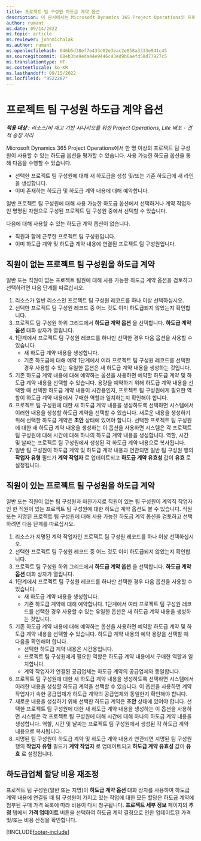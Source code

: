 ```yaml
---
title: 프로젝트 팀 구성원 하도급 계약 옵션
description: 이 문서에서는 Microsoft Dynamics 365 Project Operations의 프로젝트 팀 구성원을 위한 하도급 옵션에 대해 설명합니다.
author: rumant
ms.date: 09/14/2022
ms.topic: article
ms.reviewer: johnmichalak
ms.author: rumant
ms.openlocfilehash: 046b5d38ef7e433d02e3eac2e858a3333e941c45
ms.sourcegitcommit: 08eb3be9eda44e9446c43ed9b6aefd58d77927c5
ms.translationtype: HT
ms.contentlocale: ko-KR
ms.lasthandoff: 09/15/2022
ms.locfileid: "9522287"
---
```

# <a name="subcontracting-options-for-project-team-members"></a>프로젝트 팀 구성원 하도급 계약 옵션

_**적용 대상 :** 리소스/비 재고 기반 시나리오를 위한 Project Operations, Lite 배포 - 견적 송장 처리_

Microsoft Dynamics 365 Project Operations에서 한 명 이상의 프로젝트 팀 구성원이 사용할 수 있는 하도급 옵션을 평가할 수 있습니다. 사용 가능한 하도급 옵션을 통해 다음을 수행할 수 있습니다.

- 선택한 프로젝트 팀 구성원에 대해 새 하도급을 생성 및/또는 기존 하도급에 새 라인을 생성합니다. 
- 이미 존재하는 하도급 및 하도급 계약 내용에 대해 예약합니다. 

일반 프로젝트 팀 구성원에 대해 사용 가능한 하도급 옵션에서 선택하거나 계약 작업자인 명명된 자원으로 구성된 프로젝트 팀 구성원 중에서 선택할 수 있습니다. 

다음에 대해 사용할 수 있는 하도급 계약 옵션이 없습니다.

- 직원과 함께 근무한 프로젝트 팀 구성원입니다. 
- 이미 하도급 계약 및 하도급 계약 내용에 연결된 프로젝트 팀 구성원입니다. 

## <a name="subcontracting-an-unstaffed-project-team-member"></a>직원이 없는 프로젝트 팀 구성원을 하도급 계약

일반 또는 직원이 없는 프로젝트 팀원에 대해 사용 가능한 하도급 계약 옵션을 검토하고 선택하려면 다음 단계를 따르십시오.

1. 리소스가 일반 리소스인 프로젝트 팀 구성원 레코드를 하나 이상 선택하십시오.
2. 선택한 프로젝트 팀 구성원 레코드 중 어느 것도 이미 하도급되지 않았는지 확인합니다. 
3. 프로젝트 팀 구성원 하위 그리드에서 **하도급 계약 옵션** 을 선택합니다. **하도급 계약 옵션** 대화 상자가 열립니다. 
4. 1단계에서 프로젝트 팀 구성원 레코드를 하나만 선택한 경우 다음 옵션을 사용할 수 있습니다.
    - 새 하도급 계약 내용을 생성합니다. 
    - 기존 하도급에 대해 예약 1단계에서 여러 프로젝트 팀 구성원 레코드를 선택한 경우 사용할 수 있는 유일한 옵션은 새 하도급 계약 내용을 생성하는 것입니다.
5. 기존 하도급 계약 내용에 대해 예약하는 옵션을 사용하면 예약할 하도급 계약 및 하도급 계약 내용을 선택할 수 있습니다. 용량을 예약하기 위해 하도급 계약 내용을 선택할 때 선택한 하도급 계약 내용이 시간용인지, 프로젝트 팀 구성원에게 필요한 역할이 하도급 계약 내용에서 구매한 역할과 일치하는지 확인해야 합니다.
6. 프로젝트 팀 구성원에 대한 새 하도급 계약 내용을 생성하도록 선택하면 시스템에서 이러한 내용을 생성할 하도급 계약을 선택할 수 있습니다. 새로운 내용을 생성하기 위해 선택한 하도급 계약은 **초안** 상태에 있어야 합니다. 선택한 프로젝트 팀 구성원에 대한 새 하도급 계약 내용을 생성하는 이 옵션을 사용하면 시스템은 각 프로젝트 팀 구성원에 대해 시간에 대해 하나의 하도급 계약 내용을 생성합니다. 역할, 시간 및 날짜는 프로젝트 팀 구성원에서 생성된 각 하도급 계약 내용으로 복사됩니다. 
7. 일반 팀 구성원이 하도급 계약 및 하도급 계약 내용과 연관되면 일반 팀 구성원 행의 **작업자 유형** 필드가 **계약 작업자** 로 업데이트되고 **하도급 계약 유효성** 값이 **유효** 로 설정됩니다.

## <a name="subcontracting-a-staffed-project-team-member"></a>직원이 있는 프로젝트 팀 구성원을 하도급 계약

일반 또는 직원이 없는 팀 구성원과 마찬가지로 직원이 있는 팀 구성원이 계약직 작업자인 한 직원이 있는 프로젝트 팀 구성원에 대한 하도급 계약 옵션도 볼 수 있습니다. 직원 또는 지명된 프로젝트 팀 구성원에 대해 사용 가능한 하도급 계약 옵션을 검토하고 선택하려면 다음 단계를 따르십시오.

1. 리소스가 지명된 계약 작업자인 프로젝트 팀 구성원 레코드를 하나 이상 선택하십시오.
2. 선택한 프로젝트 팀 구성원 레코드 중 어느 것도 이미 하도급되지 않았는지 확인합니다. 
3. 프로젝트 팀 구성원 하위 그리드에서 **하도급 계약 옵션** 을 선택합니다. **하도급 계약 옵션** 대화 상자가 열립니다. 
4. 1단계에서 프로젝트 팀 구성원 레코드를 하나만 선택한 경우 다음 옵션을 사용할 수 있습니다.
      - 새 하도급 계약 내용을 생성합니다.
      - 기존 하도급 계약에 대해 예약합니다.
  1단계에서 여러 프로젝트 팀 구성원 레코드를 선택한 경우 사용할 수 있는 유일한 옵션은 새 하도급 계약 내용을 생성하는 것입니다.
5. 기존 하도급 계약 내용에 대해 예약하는 옵션을 사용하면 예약할 하도급 계약 및 하도급 계약 내용을 선택할 수 있습니다. 하도급 계약 내용의 예약 용량을 선택할 때 다음을 확인해야 합니다.
      - 선택한 하도급 계약 내용은 시간용입니다. 
      - 프로젝트 팀 구성원에게 필요한 역할은 하도급 계약 내용에서 구매한 역할과 일치합니다. 
      - 계약 작업자가 연결된 공급업체는 하도급 계약의 공급업체와 동일합니다.
6. 프로젝트 팀 구성원에 대한 새 하도급 계약 내용을 생성하도록 선택하면 시스템에서 이러한 내용을 생성할 하도급 계약을 선택할 수 있습니다. 이 옵션을 사용하면 계약 작업자가 속한 공급업체가 하도급 계약의 공급업체와 동일한지 확인해야 합니다. 
7. 새로운 내용을 생성하기 위해 선택한 하도급 계약은 **초안** 상태에 있어야 합니다. 선택한 프로젝트 팀 구성원에 대한 새 하도급 계약 내용을 생성하는 이 옵션을 사용하면 시스템은 각 프로젝트 팀 구성원에 대해 시간에 대해 하나의 하도급 계약 내용을 생성합니다. 역할, 시간 및 날짜는 프로젝트 팀 구성원에서 생성된 각 하도급 계약 내용으로 복사됩니다.  
8. 지명된 팀 구성원이 하도급 계약 및 하도급 계약 내용과 연관되면 지명된 팀 구성원 행의 **작업자 유형** 필드가 **계약 작업자** 로 업데이트되고 **하도급 계약 유효성** 값이 **유효** 로 설정됩니다.

## <a name="re-costing-subcontractor-assignments"></a>하도급업체 할당 비용 재조정

프로젝트 팀 구성원(일반 또는 지명)이 **하도급 계약 옵션** 대화 상자를 사용하여 하도급 계약 내용에 연결될 때 팀 구성원이 가지고 있는 작업에 대한 모든 할당은 하도급 계약에 첨부된 구매 가격 목록에 따라 비용이 다시 청구됩니다. **프로젝트 세부 정보** 페이지의 **추정** 탭에서 **가격 업데이트** 버튼을 선택하여 하도급 계약 결정으로 인한 업데이트된 가격 및/또는 비용 산정을 확인합니다.

[!INCLUDE[footer-include](../../includes/footer-banner.md)]
